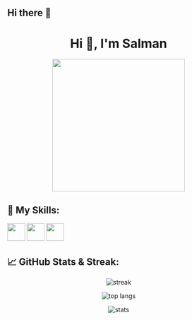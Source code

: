 ## Hi there 👋

<h1 align="center">Hi 👋, I'm Salman</h1>
<p align="center">
  <img src="https://cdn.dribbble.com/users/1162077/screenshots/3848914/programmer.gif" width="300"/>
</p>

## 🧰 My Skills:
<p align="left">
  <img src="https://cdn.jsdelivr.net/gh/devicons/devicon/icons/html5/html5-original.svg" width="40" height="40"/>
  <img src="https://cdn.jsdelivr.net/gh/devicons/devicon/icons/css3/css3-original.svg" width="40" height="40"/>
  <img src="https://cdn.jsdelivr.net/gh/devicons/devicon/icons/javascript/javascript-original.svg" width="40" height="40"/>
</p>

## 📈 GitHub Stats & Streak:
<p align="center">
  <img src="https://github-readme-streak-stats.herokuapp.com/?user=Muhammad-Salman-Fahrezi&theme=tokyonight" alt="streak"/>
</p>
<p align="center">
  <img src="https://github-readme-stats.vercel.app/api/top-langs/?username=Muhammad-Salman-Fahrezi&layout=compact&theme=tokyonight" alt="top langs"/>
</p>
<p align="center">
  <img src="https://github-readme-stats.vercel.app/api?username=Muhammad-Salman-Fahrezi&show_icons=true&theme=tokyonight" alt="stats"/>
</p>

<!--
**Muhammad-Salman-Fahrezi/Muhammad-Salman-Fahrezi** is a ✨ _special_ ✨ repository because its `README.md` (this file) appears on your GitHub profile.

Here are some ideas to get you started:

- 🔭 I'm currently working on ...
- 🌱 I'm currently learning ...
- 👯 I'm looking to collaborate on ...
- 🤔 I'm looking for help with ...
- 💬 Ask me about ...
- 📫 How to reach me: ...
- 😄 Pronouns: ...
- ⚡ Fun fact: ...
-->
